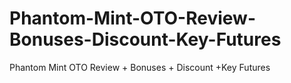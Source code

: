 # Phantom-Mint-OTO-Review-Bonuses-Discount-Key-Futures
Phantom Mint OTO Review  + Bonuses + Discount +Key Futures
